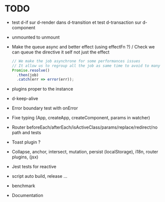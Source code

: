 # TODO

- test d-if sur d-render dans d-transition et test d-transaction sur d-component
- unmounted to unmount
- Make the queue async and better effect (using effectFn ?) / Check we can queue the directive it self not just the effect

  ```js
  // We make the job asynchrone for some performances issues
  // It allow us to regroup all the job as same time to avoid to many dom modifications
  Promise.resolve()
    .then(job)
    .catch(err => error(err));
  ```

- plugins proper to the instance
- d-keep-alive
- Error boundary test with onError
- Fixe typing (App, createApp, createComponent, params in watcher)

- Router beforeEach/afterEach/isActiveClass/params/replace/redirect/no path and tests

- Toast plugin ?
- Collapse, anchor, intersect, mutation, persist (localStorage), i18n, router plugins, (jsx)
- Jest tests for reactive
- script auto build, release ...
- benchmark
- Documentation
